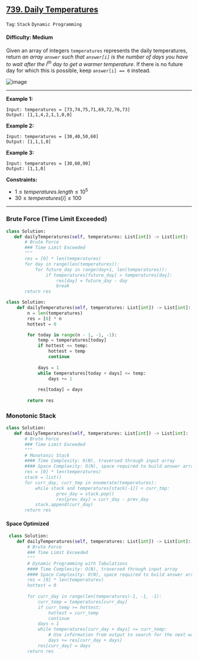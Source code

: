 ## [739. Daily Temperatures](https://leetcode.com/problems/daily-temperatures)

```Tag```: ```Stack``` ```Dynamic Programming```

#### Difficulty: Medium

Given an array of integers ```temperatures``` represents the daily temperatures, return _an array ```answer``` such that ```answer[i]``` is the number of days you have to wait after the i<sup>th</sup> day to get a warmer temperature_. If there is no future day for which this is possible, keep ```answer[i] == 0``` instead.

![image](https://github.com/quananhle/Python/assets/35042430/7779aa75-c344-4736-ac36-f523c953f62a)

---

__Example 1:__

```
Input: temperatures = [73,74,75,71,69,72,76,73]
Output: [1,1,4,2,1,1,0,0]
```

__Example 2:__

```
Input: temperatures = [30,40,50,60]
Output: [1,1,1,0]
```

__Example 3:__

```
Input: temperatures = [30,60,90]
Output: [1,1,0]
```

__Constraints:__

- $1 \le temperatures.length \le 10^5$
- $30 \le temperatures[i] \le 100$

---
 
 ### Brute Force (Time Limit Exceeded)
 
 ```Python
 class Solution:
    def dailyTemperatures(self, temperatures: List[int]) -> List[int]:
        # Brute Force
        ### Time Limit Exceeded
        """
        res = [0] * len(temperatures)
        for day in range(len(temperatures)):
            for future_day in range(day+1, len(temperatures)):
                if temperatures[future_day] > temperatures[day]:
                    res[day] = future_day - day
                    break
        return res
```

```Python
class Solution:
    def dailyTemperatures(self, temperatures: List[int]) -> List[int]:
        n = len(temperatures)
        res = [0] * n
        hottest = 0

        for today in range(n - 1, -1, -1):
            temp = temperatures[today]
            if hottest <= temp:
                hottest = temp
                continue
            
            days = 1
            while temperatures[today + days] <= temp:
                days += 1
            
            res[today] = days
        
        return res
```

### Monotonic Stack

 ```Python
 class Solution:
    def dailyTemperatures(self, temperatures: List[int]) -> List[int]:
        # Brute Force
        ### Time Limit Exceeded
        """
        # Monotonic Stack
        #### Time Complexity: O(N), traversed through input array
        #### Space Complexity: O(N), space required to build answer array
        res = [0] * len(temperatures)
        stack = list()
        for curr_day, curr_tmp in enumerate(temperatures):
            while stack and temperatures[stack[-1]] < curr_tmp:
                    prev_day = stack.pop()
                    res[prev_day] = curr_day - prev_day
            stack.append(curr_day)
        return res
```

#### Space Optimized

```Python
 class Solution:
    def dailyTemperatures(self, temperatures: List[int]) -> List[int]:
        # Brute Force
        ### Time Limit Exceeded
        """
        # Dynamic Programming with Tabulations
        #### Time Complexity: O(N), traversed through input array
        #### Space Complexity: O(N), space required to build answer array        
        res = [0] * len(temperatures)
        hottest = 0
        
        for curr_day in range(len(temperatures)-1, -1, -1):
            curr_temp = temperatures[curr_day]
            if curr_temp >= hottest:
                hottest = curr_temp
                continue
            days = 1
            while temperatures[curr_day + days] <= curr_temp:
                # Use information from output to search for the next warmer day
                days += res[curr_day + days]
            res[curr_day] = days
        return res
```
